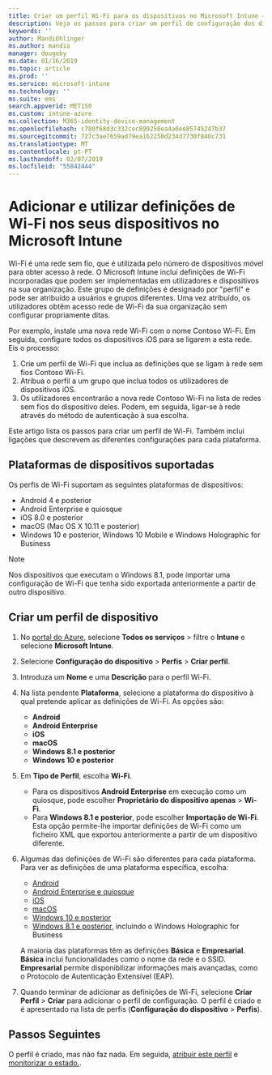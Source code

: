 ```yaml
---
title: Criar um perfil Wi-Fi para os dispositivos no Microsoft Intune – Azure | Microsoft Docs
description: Veja os passos para criar um perfil de configuração dos dispositivos de Wi-Fi no Microsoft Intune. Crie perfis para Android, Android Enterprise, Quiosque do Android, iOS, macOS, Windows 10 e posterior e Windows Holographic for Business. Utilize estes perfis para criar uma ligação Wi-Fi para utilizar certificados, escolher um tipo de EAP, selecionar um método de autenticação, ativar um proxy e mais.
keywords: ''
author: MandiOhlinger
ms.author: mandia
manager: dougeby
ms.date: 01/16/2019
ms.topic: article
ms.prod: ''
ms.service: microsoft-intune
ms.technology: ''
ms.suite: ems
search.appverid: MET150
ms.custom: intune-azure
ms.collection: M365-identity-device-management
ms.openlocfilehash: c780f68d3c332cec899250ea4a0ee85745247b37
ms.sourcegitcommit: 727c3ae7659ad79ea162250d234d7730f840c731
ms.translationtype: MT
ms.contentlocale: pt-PT
ms.lasthandoff: 02/07/2019
ms.locfileid: "55842444"
---
```

# <a name="add-and-use-wi-fi-settings-on-your-devices-in-microsoft-intune"></a>Adicionar e utilizar definições de Wi-Fi nos seus dispositivos no Microsoft Intune

Wi-Fi é uma rede sem fio, que é utilizada pelo número de dispositivos móvel para obter acesso à rede. O Microsoft Intune inclui definições de Wi-Fi incorporadas que podem ser implementadas em utilizadores e dispositivos na sua organização. Este grupo de definições é designado por "perfil" e pode ser atribuído a usuários e grupos diferentes. Uma vez atribuído, os utilizadores obtêm acesso rede de Wi-Fi da sua organização sem configurar propriamente ditas.

Por exemplo, instale uma nova rede Wi-Fi com o nome Contoso Wi-Fi. Em seguida, configure todos os dispositivos iOS para se ligarem a esta rede. Eis o processo:

1. Crie um perfil de Wi-Fi que inclua as definições que se ligam à rede sem fios Contoso Wi-Fi.
2. Atribua o perfil a um grupo que inclua todos os utilizadores de dispositivos iOS.
3. Os utilizadores encontrarão a nova rede Contoso Wi-Fi na lista de redes sem fios do dispositivo deles. Podem, em seguida, ligar-se à rede através do método de autenticação à sua escolha.

Este artigo lista os passos para criar um perfil de Wi-Fi. Também inclui ligações que descrevem as diferentes configurações para cada plataforma.

## <a name="supported-device-platforms"></a>Plataformas de dispositivos suportadas

Os perfis de Wi-Fi suportam as seguintes plataformas de dispositivos:

- Android 4 e posterior
- Android Enterprise e quiosque
- iOS 8.0 e posterior
- macOS (Mac OS X 10.11 e posterior)
- Windows 10 e posterior, Windows 10 Mobile e Windows Holographic for Business

> [!NOTE]
> Nos dispositivos que executam o Windows 8.1, pode importar uma configuração de Wi-Fi que tenha sido exportada anteriormente a partir de outro dispositivo.

## <a name="create-a-device-profile"></a>Criar um perfil de dispositivo

1. No [portal do Azure](https://portal.azure.com), selecione **Todos os serviços** > filtre o **Intune** e selecione **Microsoft Intune**. 
2. Selecione **Configuração do dispositivo** > **Perfis** > **Criar perfil**.
3. Introduza um **Nome** e uma **Descrição** para o perfil Wi-Fi.
4. Na lista pendente **Plataforma**, selecione a plataforma do dispositivo à qual pretende aplicar as definições de Wi-Fi. As opções são:

    - **Android**
    - **Android Enterprise**
    - **iOS**
    - **macOS**
    - **Windows 8.1 e posterior**
    - **Windows 10 e posterior**

5. Em **Tipo de Perfil**, escolha **Wi-Fi**.

    - Para os dispositivos **Android Enterprise** em execução como um quiosque, pode escolher **Proprietário do dispositivo apenas** > **Wi-Fi**.
    - Para **Windows 8.1 e posterior**, pode escolher **Importação de Wi-Fi**. Esta opção permite-lhe importar definições de Wi-Fi como um ficheiro XML que exportou anteriormente a partir de um dispositivo diferente.

6. Algumas das definições de Wi-Fi são diferentes para cada plataforma. Para ver as definições de uma plataforma específica, escolha:

    - [Android](wi-fi-settings-android.md)
    - [Android Enterprise e quiosque](wi-fi-settings-android-enterprise.md)
    - [iOS](wi-fi-settings-ios.md)
    - [macOS](wi-fi-settings-macos.md)
    - [Windows 10 e posterior](wi-fi-settings-windows.md)
    - [Windows 8.1 e posterior](wi-fi-settings-import-windows-8-1.md), incluindo o Windows Holographic for Business

    A maioria das plataformas têm as definições **Básica** e **Empresarial**. **Básica** inclui funcionalidades como o nome da rede e o SSID. **Empresarial** permite disponibilizar informações mais avançadas, como o Protocolo de Autenticação Extensível (EAP).

7. Quando terminar de adicionar as definições de Wi-Fi, selecione **Criar Perfil** > **Criar** para adicionar o perfil de configuração. O perfil é criado e é apresentado na lista de perfis (**Configuração do dispositivo** > **Perfis**).

## <a name="next-steps"></a>Passos Seguintes

O perfil é criado, mas não faz nada. Em seguida, [atribuir este perfil](device-profile-assign.md) e [monitorizar o estado.](device-profile-monitor.md).
